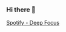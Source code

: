 ### Hi there 👋

<!--
**darangonaut/darangonaut** is a ✨ _special_ ✨ repository because its `README.md` (this file) appears on your GitHub profile.

Here are some ideas to get you started:

- 🔭 I’m currently working on ...
- 🌱 I’m currently learning ...
- 👯 I’m looking to collaborate on ...
- 🤔 I’m looking for help with ...
- 💬 Ask me about ...
- 📫 How to reach me: ...
- 😄 Pronouns: ...
- ⚡ Fun fact: ...
-->

<a href="https://open.spotify.com/playlist/37i9dQZF1DWZeKCadgRdKQ?si=938d24e6d5b0484e" target="blank">Spotify - Deep Focus</a>
